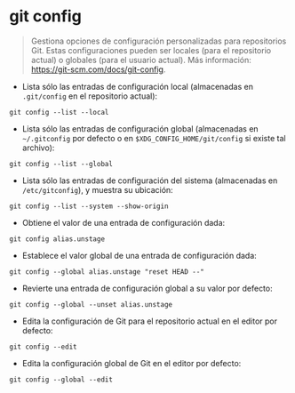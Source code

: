 # git config

> Gestiona opciones de configuración personalizadas para repositorios Git.
> Estas configuraciones pueden ser locales (para el repositorio actual) o globales (para el usuario actual).
> Más información: <https://git-scm.com/docs/git-config>.

- Lista sólo las entradas de configuración local (almacenadas en `.git/config` en el repositorio actual):

`git config --list --local`

- Lista sólo las entradas de configuración global (almacenadas en `~/.gitconfig` por defecto o en `$XDG_CONFIG_HOME/git/config` si existe tal archivo):

`git config --list --global`

- Lista sólo las entradas de configuración del sistema (almacenadas en `/etc/gitconfig`), y muestra su ubicación:

`git config --list --system --show-origin`

- Obtiene el valor de una entrada de configuración dada:

`git config alias.unstage`

- Establece el valor global de una entrada de configuración dada:

`git config --global alias.unstage "reset HEAD --"`

- Revierte una entrada de configuración global a su valor por defecto:

`git config --global --unset alias.unstage`

- Edita la configuración de Git para el repositorio actual en el editor por defecto:

`git config --edit`

- Edita la configuración global de Git en el editor por defecto:

`git config --global --edit`
